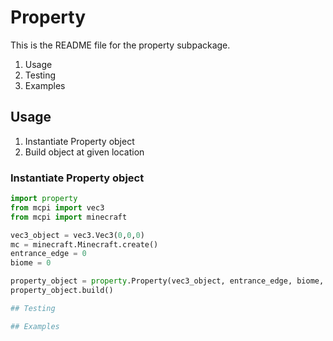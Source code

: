 # Property

This is the README file for the property subpackage.

1. Usage
2. Testing
3. Examples

## Usage

1. Instantiate Property object
2. Build object at given location

### Instantiate Property object

```python
import property
from mcpi import vec3
from mcpi import minecraft

vec3_object = vec3.Vec3(0,0,0)
mc = minecraft.Minecraft.create()
entrance_edge = 0
biome = 0

property_object = property.Property(vec3_object, entrance_edge, biome, mc)
property_object.build()

## Testing

## Examples
